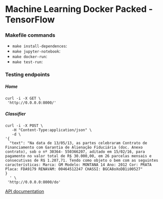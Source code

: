 # Machine Learning Docker Packed - TensorFlow

### Makefile commands

- `make install-dependences`:
- `make jupyter-notebook`:
- `make docker-run`:
- `make test-run`:

### Testing endpoints

##### Home

```
curl -i -X GET \
 'http://0.0.0.0:8000/'
```

##### Classifier
```
curl -i -X POST \
   -H "Content-Type:application/json" \
   -d \
'{
  "text": "Na data de 13/05/13, as partes celebraram Contrato de Financiamento com Garantia de Alienação Fiduciária (doc. Anexo contrato), sob o nº 30364- 550366207, aditado em 15/02/16, para pagamento no valor total de R$ 30.000,00, em 26 parcelas mensais e consecutivas de R$ 1.207,71. Tendo como objeto o bem com as seguintes características: Marca: GM Modelo: MONTANA 14 Ano: 2012 Cor: PRATA Placa: FDA9179 RENAVAM: 00464512247 CHASSI: BGCA8oXoDB1i00527"
}
  ' \
 'http://0.0.0.0:8000/do'
```

[API documentation](http://127.0.0.1:8000/docs)